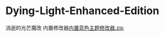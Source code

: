 # Dying-Light-Enhanced-Edition
消逝的光芒魔改
内置修改器[内置蓝色主题修改器.zip](https://github.com/ruxiyan/Dying-Light-Enhanced-Edition/files/11192735/default.zip)
